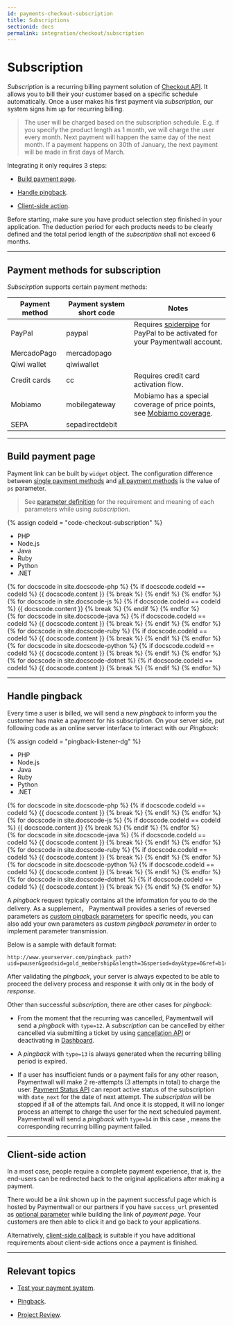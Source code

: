 ```yaml
---
id: payments-checkout-subscription
title: Subscriptions
sectionid: docs
permalink: integration/checkout/subscription
---
```


# Subscription

*Subscription* is a recurring billing payment solution of [Checkout API](/integration/checkout-home). It allows you to bill their your customer based on a specific schedule automatically. Once a user makes his first payment via *subscription*, our system signs him up for recurring billing. 

> The user will be charged based on the subscription schedule. E.g. if you specify the product length as 1 month, we will charge the user every month. Next payment will happen the same day of the next month. If a payment happens on 30th of January, the next payment will be made in first days of March.

Integrating it only requires 3 steps:

* [Build payment page](#build-payment-page).

* [Handle pingback](#handle-pingback).

* [Client-side action](#client-side-action).

Before starting, make sure you have product selection step finished in your application. The deduction period for each products needs to be clearly defined and the total period length of the *subscription* shall not exceed 6 months. 

***

## Payment methods for subscription

*Subscirption* supports certain payment methods:

|Payment method| Payment system short code| Notes |
|---|---|---|
| PayPal| paypal | Requires [spiderpipe](/guides/spiderpipe/paypal) for PayPal to be activated for your Paymentwall account.|
| MercadoPago | mercadopago |  |
| Qiwi wallet | qiwiwallet | |
| Credit cards | cc | Requires credit card activation flow.|
| Mobiamo | mobilegateway | Mobiamo has a special coverage of price points, see [Mobiamo coverage](http://www.mobiamo.com/coverage). |
| SEPA | sepadirectdebit | |


***

## Build payment page

Payment link can be built by ```widget``` object. The configuration difference between [single payment methods](/integration/checkout-home#checkout-api-uni) and [all payment methods](/integration/checkout-home#checkout-api-multi) is the value of ```ps``` parameter.

> See [parameter definition](/apis#section-checkout-subscription) for the requirement and meaning of each parameters while using *subscription*.

{% assign codeId = "code-checkout-subscription" %}
<div class="docs-code" id="{{ codeId }}">
  <ul class="docs-code-tabs">
    <li>
      <a class="docs-code-tabs__tab is-active" lang="php">PHP</a>
    </li>
    <li>
      <a class="docs-code-tabs__tab" lang="js">Node.js</a>
    </li>
    <li>
      <a class="docs-code-tabs__tab" lang="java">Java</a>
    </li>
    <li>
      <a class="docs-code-tabs__tab" lang="ruby">Ruby</a>
    </li>
    <li>
      <a class="docs-code-tabs__tab" lang="python">Python</a>
    </li>
    <li>
      <a class="docs-code-tabs__tab" lang="dotnet">.NET</a>
    </li>
  </ul>
  <div class="docs-code-tabs__body js-lang-php is-active">
    {% for docscode in site.docscode-php %}
    {% if docscode.codeId == codeId %}
    {{ docscode.content }}
    {% break %}
    {% endif %}
    {% endfor %}
  </div>
  <div class="docs-code-tabs__body js-lang-js">
    {% for docscode in site.docscode-js %}
    {% if docscode.codeId == codeId %}
    {{ docscode.content }}
    {% break %}
    {% endif %}
    {% endfor %}
  </div>
  <div class="docs-code-tabs__body js-lang-java">
    {% for docscode in site.docscode-java %}
    {% if docscode.codeId == codeId %}
    {{ docscode.content }}
    {% break %}
    {% endif %}
    {% endfor %}
  </div>
  <div class="docs-code-tabs__body js-lang-ruby">
    {% for docscode in site.docscode-ruby %}
    {% if docscode.codeId == codeId %}
    {{ docscode.content }}
    {% break %}
    {% endif %}
    {% endfor %}
  </div>
  <div class="docs-code-tabs__body js-lang-python">
    {% for docscode in site.docscode-python %}
    {% if docscode.codeId == codeId %}
    {{ docscode.content }}
    {% break %}
    {% endif %}
    {% endfor %}
  </div>
  <div class="docs-code-tabs__body js-lang-dotnet">
    {% for docscode in site.docscode-dotnet %}
    {% if docscode.codeId == codeId %}
    {{ docscode.content }}
    {% break %}
    {% endif %}
    {% endfor %}
  </div>
</div>

***

## Handle pingback

Every time a user is billed, we will send a new *pingback* to inform you the customer has make a payment for his subscription. On your server side, put following code as an online server interface to interact with our *Pingback*:

{% assign codeId = "pingback-listener-dg" %}
<div class="docs-code" id="{{ codeId }}">
  <ul class="docs-code-tabs">
    <li>
      <a class="docs-code-tabs__tab is-active" lang="php">PHP</a>
    </li>
    <li>
      <a class="docs-code-tabs__tab" lang="js">Node.js</a>
    </li>
    <li>
      <a class="docs-code-tabs__tab" lang="java">Java</a>
    </li>
    <li>
      <a class="docs-code-tabs__tab" lang="ruby">Ruby</a>
    </li>
    <li>
      <a class="docs-code-tabs__tab" lang="python">Python</a>
    </li>
    <li>
      <a class="docs-code-tabs__tab" lang="dotnet">.NET</a>
    </li>
  </ul>
  <div class="docs-code-tabs__body js-lang-php is-active">
    {% for docscode in site.docscode-php %}
    {% if docscode.codeId == codeId %}
    {{ docscode.content }}
    {% break %}
    {% endif %}
    {% endfor %}
  </div>
  <div class="docs-code-tabs__body js-lang-js">
    {% for docscode in site.docscode-js %}
    {% if docscode.codeId == codeId %}
    {{ docscode.content }}
    {% break %}
    {% endif %}
    {% endfor %}
  </div>
  <div class="docs-code-tabs__body js-lang-java">
    {% for docscode in site.docscode-java %}
    {% if docscode.codeId == codeId %}
    {{ docscode.content }}
    {% break %}
    {% endif %}
    {% endfor %}
  </div>
  <div class="docs-code-tabs__body js-lang-ruby">
    {% for docscode in site.docscode-ruby %}
    {% if docscode.codeId == codeId %}
    {{ docscode.content }}
    {% break %}
    {% endif %}
    {% endfor %}
  </div>
  <div class="docs-code-tabs__body js-lang-python">
    {% for docscode in site.docscode-python %}
    {% if docscode.codeId == codeId %}
    {{ docscode.content }}
    {% break %}
    {% endif %}
    {% endfor %}
  </div>
  <div class="docs-code-tabs__body js-lang-dotnet">
    {% for docscode in site.docscode-dotnet %}
    {% if docscode.codeId == codeId %}
    {{ docscode.content }}
    {% break %}
    {% endif %}
    {% endfor %}
  </div>
</div>

A *pingback* request typically contains all the information for you to do the delivery. As a supplement， Paymentwall provides a series of reversed parameters as [custom pingback parameters](/reference/pingback/custom-parameter) for specific needs, you can also add your own parameters as *custom pingback parameter* in order to implement parameter transmission.

Below is a sample with default format:

```
http://www.yourserver.com/pingback_path?uid=pwuser&goodsid=gold_membership&slength=3&speriod=day&type=0&ref=b1493048890&sign_version=2&sig=d94b23ba8585f29978706dd1b153ead9
```

After validating the *pingback*, your server is always expected to be able to proceed the delivery process and response it with only ```OK``` in the body of *response*.

Other than successful *subscription*, there are other cases for *pingback*:

* From the moment that the recurring was cancelled, Paymentwall will send a *pingback* with ```type=12```. A *subscription* can be cancelled by either cancelled via submitting a ticket by using [cancellation API](/apis#section-tools-cancellation) or deactivating in [Dashboard](https://api.paymentwall.com/developers/reports/recurring-subscriptions/).

* A *pingback* with ```type=13``` is always generated when the recurring billing period is expired.

* If a user has insufficient funds or a payment fails for any other reason, Paymentwall will make 2 re-attempts (3 attempts in total) to charge the user. [Payment Status API](/apis#section-tools-payment-status) can report active status of the subscription with ```date_next``` for the date of next attempt. The *subscription* will be stopped if all of the attempts fail. And once it is stopped, it will no longer process an attempt to charge the user for the next scheduled payment. Paymentwall will send a *pingback* with ```type=14``` in this case , means the corresponding recurring billing payment failed. 

***

## Client-side action

In a most case, people require a complete payment experience, that is, the end-users can be redirected back to the original applications after making a payment. 

There would be a *link* shown up in the payment successful page which is hosted by Paymentwall or our partners if you have ```success_url``` presented as [optional parameter](/apis#section-checkout-optional_parameter) while building the link of *payment page*. Your customers are then able to click it and go back to your applications.

Alternatively, [client-side callback](/reference/client-side-callback) is suitable if you have additional requirements about client-side actions once a payment is finished.

***

## Relevant topics

* [Test your payment system](/sandbox/test-payment).

* [Pingback](/reference/pingback-home).

* [Project Review](/guides/review-home).